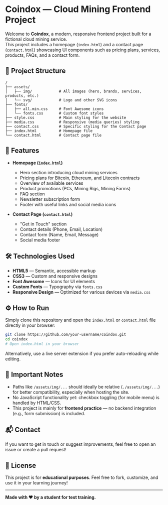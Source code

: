 # Coindox — Cloud Mining Frontend Project

Welcome to **Coindox**, a modern, responsive frontend project built for a fictional cloud mining service.  
This project includes a homepage (`index.html`) and a contact page (`contact.html`) showcasing UI components such as pricing plans, services, products, FAQs, and a contact form.

## 📁 Project Structure

```
/
├── assets/
│   ├── img/            # All images (hero, brands, services, products, etc.)
│   └── svg/            # Logo and other SVG icons
├── fonts/
│   ├── all.min.css     # Font Awesome icons
│   └── fonts.css       # Custom font styles
├── style.css           # Main styling for the website
├── media.css           # Responsive (media queries) styling
├── contact.css         # Specific styling for the Contact page
├── index.html          # Homepage file
└── contact.html        # Contact page file
```

## 🌟 Features

- **Homepage (`index.html`)**
  - Hero section introducing cloud mining services
  - Pricing plans for Bitcoin, Ethereum, and Litecoin contracts
  - Overview of available services
  - Product promotions (PCs, Mining Rigs, Mining Farms)
  - FAQ section
  - Newsletter subscription form
  - Footer with useful links and social media icons

- **Contact Page (`contact.html`)**
  - "Get in Touch" section
  - Contact details (Phone, Email, Location)
  - Contact form (Name, Email, Message)
  - Social media footer

## 🛠️ Technologies Used

- **HTML5** — Semantic, accessible markup
- **CSS3** — Custom and responsive designs
- **Font Awesome** — Icons for UI elements
- **Custom Fonts** — Typography via `fonts.css`
- **Responsive Design** — Optimized for various devices via `media.css`

## ⚙️ How to Run

Simply clone this repository and open the `index.html` or `contact.html` file directly in your browser:

```bash
git clone https://github.com/your-username/coindox.git
cd coindox
# Open index.html in your browser
```

Alternatively, use a live server extension if you prefer auto-reloading while editing.

## 📢 Important Notes

- Paths like `/assets/img/...` should ideally be relative (`./assets/img/...`) for better compatibility, especially when hosting the site.
- No JavaScript functionality yet: checkbox toggling (for mobile menu) is handled by HTML/CSS.
- This project is mainly for **frontend practice** — no backend integration (e.g., form submission) is included.

## 📬 Contact

If you want to get in touch or suggest improvements, feel free to open an issue or create a pull request!

## 📝 License

This project is for **educational purposes**. Feel free to fork, customize, and use it in your learning journey!

---

**Made with ❤️ by a student for test training.**
